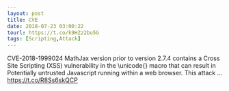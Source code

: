 ```yaml
---
layout: post
title: CVE
date: 2018-07-23 03:00:22
tourl: https://t.co/k9HZz2bu5G
tags: [Scripting,Attack]
---
```

CVE-2018-1999024 MathJax version prior to version 2.7.4 contains a Cross Site Scripting (XSS) vulnerability in the \unicode{} macro that can result in Potentially untrusted Javascript running within a web browser. This attack ... https://t.co/R8Ss6skQCP